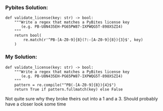 ### Pybites Solution:
```
def validate_license(key: str) -> bool:
    """Write a regex that matches a PyBites license key
       (e.g. PB-U8N435EH-PG65PW87-IXPWQG5T-898XSZI4)
    """
    return bool(
        re.match(r'^PB-[A-Z0-9]{8}(?:-[A-Z0-9]{8}){3}$', key)
    )
```

### My Solution:
```
def validate_license(key: str) -> bool:
    """Write a regex that matches a PyBites license key
       (e.g. PB-U8N435EH-PG65PW87-IXPWQG5T-898XSZI4)
    """
    pattern = re.compile("^PB(-[A-Z0-9]{8}){4}$")
    return True if pattern.fullmatch(key) else False

```

Not quite sure why they broke theirs out into a 1 and a 3. Should probably have a closer look some time
